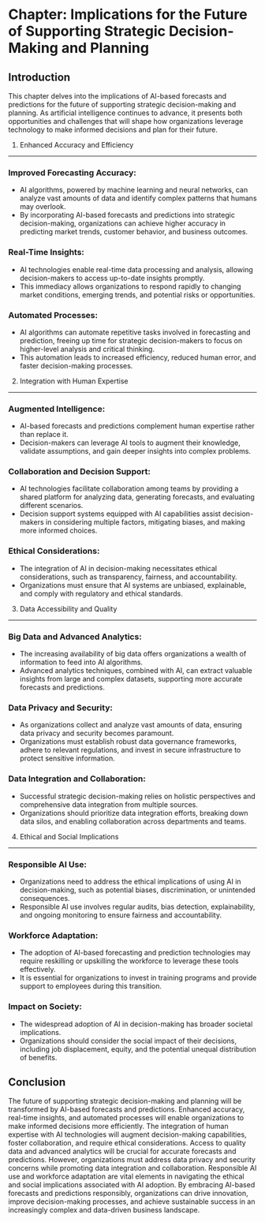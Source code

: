 Chapter: Implications for the Future of Supporting Strategic Decision-Making and Planning
=========================================================================================

Introduction
------------

This chapter delves into the implications of AI-based forecasts and predictions for the future of supporting strategic decision-making and planning. As artificial intelligence continues to advance, it presents both opportunities and challenges that will shape how organizations leverage technology to make informed decisions and plan for their future.

1. Enhanced Accuracy and Efficiency
-----------------------------------

### Improved Forecasting Accuracy:

* AI algorithms, powered by machine learning and neural networks, can analyze vast amounts of data and identify complex patterns that humans may overlook.
* By incorporating AI-based forecasts and predictions into strategic decision-making, organizations can achieve higher accuracy in predicting market trends, customer behavior, and business outcomes.

### Real-Time Insights:

* AI technologies enable real-time data processing and analysis, allowing decision-makers to access up-to-date insights promptly.
* This immediacy allows organizations to respond rapidly to changing market conditions, emerging trends, and potential risks or opportunities.

### Automated Processes:

* AI algorithms can automate repetitive tasks involved in forecasting and prediction, freeing up time for strategic decision-makers to focus on higher-level analysis and critical thinking.
* This automation leads to increased efficiency, reduced human error, and faster decision-making processes.

2. Integration with Human Expertise
-----------------------------------

### Augmented Intelligence:

* AI-based forecasts and predictions complement human expertise rather than replace it.
* Decision-makers can leverage AI tools to augment their knowledge, validate assumptions, and gain deeper insights into complex problems.

### Collaboration and Decision Support:

* AI technologies facilitate collaboration among teams by providing a shared platform for analyzing data, generating forecasts, and evaluating different scenarios.
* Decision support systems equipped with AI capabilities assist decision-makers in considering multiple factors, mitigating biases, and making more informed choices.

### Ethical Considerations:

* The integration of AI in decision-making necessitates ethical considerations, such as transparency, fairness, and accountability.
* Organizations must ensure that AI systems are unbiased, explainable, and comply with regulatory and ethical standards.

3. Data Accessibility and Quality
---------------------------------

### Big Data and Advanced Analytics:

* The increasing availability of big data offers organizations a wealth of information to feed into AI algorithms.
* Advanced analytics techniques, combined with AI, can extract valuable insights from large and complex datasets, supporting more accurate forecasts and predictions.

### Data Privacy and Security:

* As organizations collect and analyze vast amounts of data, ensuring data privacy and security becomes paramount.
* Organizations must establish robust data governance frameworks, adhere to relevant regulations, and invest in secure infrastructure to protect sensitive information.

### Data Integration and Collaboration:

* Successful strategic decision-making relies on holistic perspectives and comprehensive data integration from multiple sources.
* Organizations should prioritize data integration efforts, breaking down data silos, and enabling collaboration across departments and teams.

4. Ethical and Social Implications
----------------------------------

### Responsible AI Use:

* Organizations need to address the ethical implications of using AI in decision-making, such as potential biases, discrimination, or unintended consequences.
* Responsible AI use involves regular audits, bias detection, explainability, and ongoing monitoring to ensure fairness and accountability.

### Workforce Adaptation:

* The adoption of AI-based forecasting and prediction technologies may require reskilling or upskilling the workforce to leverage these tools effectively.
* It is essential for organizations to invest in training programs and provide support to employees during this transition.

### Impact on Society:

* The widespread adoption of AI in decision-making has broader societal implications.
* Organizations should consider the social impact of their decisions, including job displacement, equity, and the potential unequal distribution of benefits.

Conclusion
----------

The future of supporting strategic decision-making and planning will be transformed by AI-based forecasts and predictions. Enhanced accuracy, real-time insights, and automated processes will enable organizations to make informed decisions more efficiently. The integration of human expertise with AI technologies will augment decision-making capabilities, foster collaboration, and require ethical considerations. Access to quality data and advanced analytics will be crucial for accurate forecasts and predictions. However, organizations must address data privacy and security concerns while promoting data integration and collaboration. Responsible AI use and workforce adaptation are vital elements in navigating the ethical and social implications associated with AI adoption. By embracing AI-based forecasts and predictions responsibly, organizations can drive innovation, improve decision-making processes, and achieve sustainable success in an increasingly complex and data-driven business landscape.

